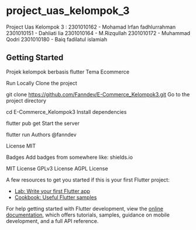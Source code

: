 # project_uas_kelompok_3

Project Uas Kelompok 3 :
2301010162 - Mohamad Irfan fadhlurrahman
2301010151 - Dahliati lia
2301010164 - M.Rizqullah
2301010172 - Muhammad Qodri
2301010180 - Baiq fadilatul islamiah

## Getting Started

Projek kelompok berbasis flutter Tema Ecommerce

Run Locally
Clone the project

  git clone https://github.com/Fanndev/E-Commerce_Kelompok3.git
Go to the project directory

  cd E-Commerce_Kelompok3
Install dependencies

  flutter pub get
Start the server

  flutter run
Authors
@fanndev

License
MIT

Badges
Add badges from somewhere like: shields.io

MIT License GPLv3 License AGPL License

A few resources to get you started if this is your first Flutter project:

- [Lab: Write your first Flutter app](https://docs.flutter.dev/get-started/codelab)
- [Cookbook: Useful Flutter samples](https://docs.flutter.dev/cookbook)

For help getting started with Flutter development, view the
[online documentation](https://docs.flutter.dev/), which offers tutorials,
samples, guidance on mobile development, and a full API reference.
